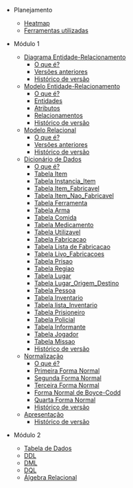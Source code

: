[//]: # (<a href="/" style="text-decoration: none;">)

[//]: # (    <img alt="Brasao" src="assets/img.png" style="border-radius: 20%; padding: 20px">)

[//]: # (</a>)

* Planejamento
  - [Heatmap](Planejamento/Heatmap.md)
  - [Ferramentas utilizadas](Planejamento/Ferramentas.md)

* Módulo 1
  - [Diagrama Entidade-Relacionamento](Modulo-1/DER.md)
    * [O que é?](Modulo-1/DER.md#o-que-é)
    * [Versões anteriores](Modulo-1/DER.md#versões-anteriores)
    * [Histórico de versão](Modulo-1/DER.md#histórico-de-versão)
  - [Modelo Entidade-Relacionamento](Modulo-1/MER.md)
    * [O que é?](Modulo-1/MER.md#o-que-é)
    * [Entidades](Modulo-1/MER.md#entidades)
    * [Atributos](Modulo-1/MER.md#atributos)
    * [Relacionamentos](Modulo-1/MER.md#relacionamentos)
    * [Histórico de versão](Modulo-1/MER.md#histórico-de-versão)
  - [Modelo Relacional](Modulo-1/MERL.md)
    * [O que é?](Modulo-1/MERL.md#o-que-é)
    * [Versões anteriores](Modulo-1/MERL.md#versões-anteriores)
    * [Histórico de versão](Modulo-1/MERL.md#histórico-de-versão)
  - [Dicionário de Dados](Modulo-1/DD)
    * [O que é?](Modulo-1/DD#o-que-é)
    * [Tabela Item](Modulo-1/DD#tabela-item)
    * [Tabela Instancia_Item](Modulo-1/DD#tabela-instancia_item)
    * [Tabela Item_Fabricavel](Modulo-1/DD#tabela-item_fabricavel)
    * [Tabela Item_Nao_Fabricavel](Modulo-1/DD#tabela-item_nao_fabricavel)
    * [Tabela Ferramenta](Modulo-1/DD#tabela-ferramenta)
    * [Tabela Arma](Modulo-1/DD#tabela-arma)
    * [Tabela Comida](Modulo-1/DD#tabela-comida)
    * [Tabela Medicamento](Modulo-1/DD#tabela-medicamento)
    * [Tabela Utilizavel](Modulo-1/DD#tabela-utilizavel)
    * [Tabela Fabricacao](Modulo-1/DD#tabela-fabricacao)
    * [Tabela Lista de Fabricacao](Modulo-1/DD.md#tabela-lista_fabricacao)
    * [Tabela Livo_Fabricacoes](Modulo-1/DD#tabela-livro_fabricacao)
    * [Tabela Prisao](Modulo-1/DD#tabela-prisao)
    * [Tabela Regiao](Modulo-1/DD#tabela-regiao)
    * [Tabela Lugar](Modulo-1/DD#tabela-lugar)
    * [Tabela Lugar_Origem_Destino](Modulo-1/DD#tabela-lugar_origem_destino)
    * [Tabela Pessoa](Modulo-1/DD#tabela-pessoa)
    * [Tabela Inventario](Modulo-1/DD#tabela-inventario)
    * [Tabela lista_Inventario](Modulo-1/DD#tabela-lista_inventario)
    * [Tabela Prisioneiro](Modulo-1/DD#tabela-prisioneiro)
    * [Tabela Policial](Modulo-1/DD#tabela-policial)
    * [Tabela Informante](Modulo-1/DD#tabela-informante)
    * [Tabela Jogador](Modulo-1/DD#tabela-jogador)
    * [Tabela Missao](Modulo-1/DD#tabela-missao)
    * [Histórico de versão](Modulo-1/DD#histórico-de-versão)
  - [Normalização](Modulo-1/NORM.md)
    * [O que é?](Modulo-1/NORM.md#o-que-é)
    * [Primeira Forma Normal](Modulo-1/NORM.md#primeira-forma-normal)
    * [Segunda Forma Normal](Modulo-1/NORM.md#segunda-forma-normal)
    * [Terceira Forma Normal](Modulo-1/NORM.md#terceira-forma-normal)
    * [Forma Normal de Boyce-Codd](Modulo-1/NORM.md#forma-normal-de-boyce-codd)
    * [Quarta Forma Normal](Modulo-1/NORM.md#quarta-forma-normal)
    * [Histórico de versão](Modulo-1/NORM.md#histórico-de-versão)
  - [Apresentação](Modulo-1/Modulo1.md)
    * [Histórico de versão](Modulo-1/Modulo1.md#histórico-de-versão)

* Módulo 2
  - [Tabela de Dados](Modulo-2/TDs.md)
  - [DDL](Modulo-2/DDL.md)
  - [DML](Modulo-2/DML.md)
  - [DQL](Modulo-2/DQL.md)
  - [Álgebra Relacional](Modulo-2/AL-REL.md)

